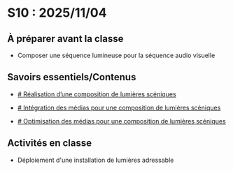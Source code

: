 # S10 : <!-- %: S10 -->2025/11/04<!-- %; -->

## À préparer avant la classe

* Composer une séquence lumineuse pour la séquence audio visuelle

## Savoirs essentiels/Contenus

* [ <!-- %: BLOC3_SAVOIR4  --># Réalisation d’une composition de lumières scéniques<!-- %; -->](../../03-savoirs/03/04/README.md)

* [ <!-- %: BLOC3_SAVOIR5  --># Intégration des médias pour une composition de lumières scéniques<!-- %; -->](../../03-savoirs/03/05/README.md)

* [ <!-- %: BLOC3_SAVOIR6  --># Optimisation des médias pour une composition de lumières scéniques<!-- %; -->](../../03-savoirs/03/06/README.md)


## Activités en classe

* Déploiement d'une installation de lumières adressable
